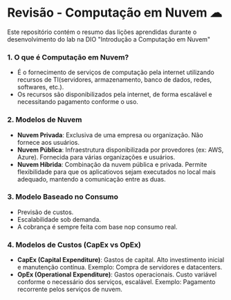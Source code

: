 # Revisão - Computação em Nuvem ☁

Este repositório contém o resumo das lições aprendidas durante o desenvolvimento do lab na DIO "Introdução a Computação em Nuvem"

### 1. O que é Computação em Nuvem?
- É o fornecimento de serviços de computação pela internet utilizando recursos de TI(servidores, armazenamento, banco de dados, redes, softwares, etc.).
- Os recursos são disponibilizados pela internet, de forma escalável e necessitando pagamento conforme o uso.

### 2. Modelos de Nuvem
- **Nuvem Privada**: Exclusiva de uma empresa ou organização. Não fornece aos usuários.
- **Nuvem Pública**: Infraestrutura disponibilizada por provedores (ex: AWS, Azure). Fornecida para várias organizações e usuários.
- **Nuvem Híbrida**: Combinação da nuvem pública e privada. Permite flexibilidade para que os aplicatiovos sejam executados no local mais adequado, mantendo a comunicação entre as duas.

### 3. Modelo Baseado no Consumo
- Previsão de custos.
- Escalabilidade sob demanda.
- A cobrança é sempre feita com base nop consumo real.

### 4. Modelos de Custos (CapEx vs OpEx)
- **CapEx (Capital Expenditure)**: Gastos de capital. Alto investimento inicial e manutenção contínua. Exemplo: Compra de servidores e datacenters.
- **OpEx (Operational Expenditure)**: Gastos operacionais. Custo variável conforme o necessário dos serviços, escalável. Exemplo: Pagamento recorrente pelos serviços de nuvem.




